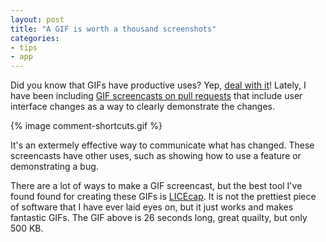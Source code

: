 ```yaml
---
layout: post
title: "A GIF is worth a thousand screenshots"
categories:
- tips
- app
---
```


Did you know that GIFs have productive uses? Yep, [deal with it](http://media3.giphy.com/media/Nx2Lx1RmLadtC/giphy.gif)! Lately, I have been including [GIF screencasts on pull requests](https://github.com/bkeepers/github-notifications/pull/45) that include user interface changes as a way to clearly demonstrate the changes.

<div class="framed">
{% image comment-shortcuts.gif %}
</div>

It's an extermely effective way to communicate what has changed. These screencasts have other uses, such as showing how to use a feature or demonstrating a bug.

There are a lot of ways to make a GIF screencast, but the best tool I've found found for creating these GIFs is [LICEcap](http://www.cockos.com/licecap/). It is not the prettiest piece of software that I have ever laid eyes on, but it just works and makes fantastic GIFs. The GIF above is 26 seconds long, great quailty, but only 500 KB.
